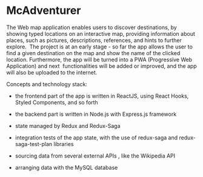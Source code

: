 # McAdventurer

The Web map application enables users to discover destinations, by showing typed locations on an interactive map,
providing information about places, such as pictures, descriptions, references, and hints to further explore. 
The project is at an early stage - so far the app allows the user to find a given destination on the map and show
the name of the clicked location. Furthermore, the app will be turned into a PWA (Progressive Web Application) and next 
functionalities will be added or improved, and the app will also be uploaded to the internet.


Concepts and technology stack:

- the frontend part of the app is written in ReactJS, using React Hooks, Styled Components, and so forth

- the backend part is written in Node.js with Express.js framework

- state managed by Redux and Redux-Saga 

- integration tests of the app state, with the use of redux-saga and redux-saga-test-plan libraries

- sourcing data from several external APIs , like the Wikipedia API

- arranging data with the MySQL database
